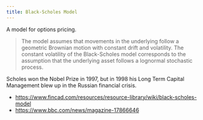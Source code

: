 ```yaml
---
title: Black-Scholes Model
---
```

A model for options pricing.

> The model assumes that movements in the underlying follow a geometric Brownian motion with constant drift and volatility. The constant volatility of the Black-Scholes model corresponds to the assumption that the underlying asset follows a lognormal stochastic process.

Scholes won the Nobel Prize in 1997, but in
1998 his Long Term Capital Management blew
up in the Russian financial crisis.

* https://www.fincad.com/resources/resource-library/wiki/black-scholes-model
* https://www.bbc.com/news/magazine-17866646
